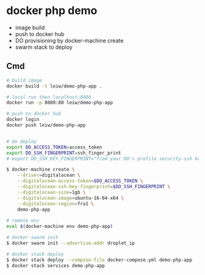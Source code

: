 # docker php demo 

* image build
* push to docker hub
* DO provisioning by docker-machine create
* swarm stack to deploy

## Cmd

```bash
# build image
docker build -t leiw/demo-php-app .

# local run then localhost:8080
docker run -p 8080:80 leiw/demo-php-app
```

```bash
# push to docker hub
docker login
docker push leiw/demo-php-app


# do deploy
export DO_ACCESS_TOKEN=access_token
export DO_SSH_FINGERPRINT=ssh_finger_print
# export DO_SSH_KEY_FINGERPRINT="from your DO's profile security-ssh keys"

$ docker-machine create \
    --driver=digitalocean \
    --digitalocean-access-token=$DO_ACCESS_TOKEN \
    --digitalocean-ssh-key-fingerprint=$DO_SSH_FINGERPRINT \
    --digitalocean-size=1gb \
    --digitalocean-image=ubuntu-16-04-x64 \
    --digitalocean-region=fra1 \
    demo-php-app
    
# remote env
eval $(docker-machine env demo-php-app)
```

```bash
# docker swarm init
$ docker swarm init --advertise-addr droplet_ip

# docker stack deploy
$ docker stack deploy --compose-file docker-compose.yml demo-php-app
$ docker stack services demo-php-app
```